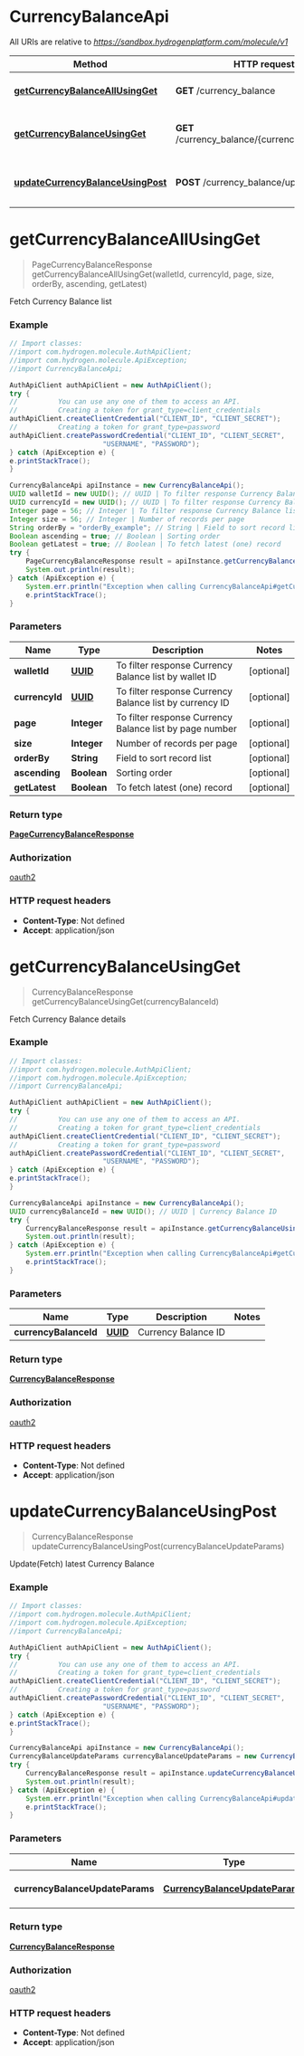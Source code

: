 # CurrencyBalanceApi

All URIs are relative to *https://sandbox.hydrogenplatform.com/molecule/v1*

Method | HTTP request | Description
------------- | ------------- | -------------
[**getCurrencyBalanceAllUsingGet**](CurrencyBalanceApi.md#getCurrencyBalanceAllUsingGet) | **GET** /currency_balance | Fetch Currency Balance list
[**getCurrencyBalanceUsingGet**](CurrencyBalanceApi.md#getCurrencyBalanceUsingGet) | **GET** /currency_balance/{currency_balance_id} | Fetch Currency Balance details
[**updateCurrencyBalanceUsingPost**](CurrencyBalanceApi.md#updateCurrencyBalanceUsingPost) | **POST** /currency_balance/update | Update(Fetch) latest Currency Balance


<a name="getCurrencyBalanceAllUsingGet"></a>
# **getCurrencyBalanceAllUsingGet**
> PageCurrencyBalanceResponse getCurrencyBalanceAllUsingGet(walletId, currencyId, page, size, orderBy, ascending, getLatest)

Fetch Currency Balance list

### Example
```java
// Import classes:
//import com.hydrogen.molecule.AuthApiClient;
//import com.hydrogen.molecule.ApiException;
//import CurrencyBalanceApi;

AuthApiClient authApiClient = new AuthApiClient();
try {
//          You can use any one of them to access an API.
//          Creating a token for grant_type=client_credentials            
authApiClient.createClientCredential("CLIENT_ID", "CLIENT_SECRET");
//          Creating a token for grant_type=password
authApiClient.createPasswordCredential("CLIENT_ID", "CLIENT_SECRET",
                       "USERNAME", "PASSWORD");           
} catch (ApiException e) {
e.printStackTrace();
}

CurrencyBalanceApi apiInstance = new CurrencyBalanceApi();
UUID walletId = new UUID(); // UUID | To filter response Currency Balance list by wallet ID
UUID currencyId = new UUID(); // UUID | To filter response Currency Balance list by currency ID
Integer page = 56; // Integer | To filter response Currency Balance list by page number
Integer size = 56; // Integer | Number of records per page
String orderBy = "orderBy_example"; // String | Field to sort record list
Boolean ascending = true; // Boolean | Sorting order
Boolean getLatest = true; // Boolean | To fetch latest (one) record
try {
    PageCurrencyBalanceResponse result = apiInstance.getCurrencyBalanceAllUsingGet(walletId, currencyId, page, size, orderBy, ascending, getLatest);
    System.out.println(result);
} catch (ApiException e) {
    System.err.println("Exception when calling CurrencyBalanceApi#getCurrencyBalanceAllUsingGet");
    e.printStackTrace();
}
```

### Parameters

Name | Type | Description  | Notes
------------- | ------------- | ------------- | -------------
 **walletId** | [**UUID**](.md)| To filter response Currency Balance list by wallet ID | [optional]
 **currencyId** | [**UUID**](.md)| To filter response Currency Balance list by currency ID | [optional]
 **page** | **Integer**| To filter response Currency Balance list by page number | [optional]
 **size** | **Integer**| Number of records per page | [optional]
 **orderBy** | **String**| Field to sort record list | [optional]
 **ascending** | **Boolean**| Sorting order | [optional]
 **getLatest** | **Boolean**| To fetch latest (one) record | [optional]

### Return type

[**PageCurrencyBalanceResponse**](PageCurrencyBalanceResponse.md)

### Authorization

[oauth2](../README.md#oauth2)

### HTTP request headers

 - **Content-Type**: Not defined
 - **Accept**: application/json

<a name="getCurrencyBalanceUsingGet"></a>
# **getCurrencyBalanceUsingGet**
> CurrencyBalanceResponse getCurrencyBalanceUsingGet(currencyBalanceId)

Fetch Currency Balance details

### Example
```java
// Import classes:
//import com.hydrogen.molecule.AuthApiClient;
//import com.hydrogen.molecule.ApiException;
//import CurrencyBalanceApi;

AuthApiClient authApiClient = new AuthApiClient();
try {
//          You can use any one of them to access an API.
//          Creating a token for grant_type=client_credentials            
authApiClient.createClientCredential("CLIENT_ID", "CLIENT_SECRET");
//          Creating a token for grant_type=password
authApiClient.createPasswordCredential("CLIENT_ID", "CLIENT_SECRET",
                       "USERNAME", "PASSWORD");           
} catch (ApiException e) {
e.printStackTrace();
}

CurrencyBalanceApi apiInstance = new CurrencyBalanceApi();
UUID currencyBalanceId = new UUID(); // UUID | Currency Balance ID
try {
    CurrencyBalanceResponse result = apiInstance.getCurrencyBalanceUsingGet(currencyBalanceId);
    System.out.println(result);
} catch (ApiException e) {
    System.err.println("Exception when calling CurrencyBalanceApi#getCurrencyBalanceUsingGet");
    e.printStackTrace();
}
```

### Parameters

Name | Type | Description  | Notes
------------- | ------------- | ------------- | -------------
 **currencyBalanceId** | [**UUID**](.md)| Currency Balance ID |

### Return type

[**CurrencyBalanceResponse**](CurrencyBalanceResponse.md)

### Authorization

[oauth2](../README.md#oauth2)

### HTTP request headers

 - **Content-Type**: Not defined
 - **Accept**: application/json

<a name="updateCurrencyBalanceUsingPost"></a>
# **updateCurrencyBalanceUsingPost**
> CurrencyBalanceResponse updateCurrencyBalanceUsingPost(currencyBalanceUpdateParams)

Update(Fetch) latest Currency Balance

### Example
```java
// Import classes:
//import com.hydrogen.molecule.AuthApiClient;
//import com.hydrogen.molecule.ApiException;
//import CurrencyBalanceApi;

AuthApiClient authApiClient = new AuthApiClient();
try {
//          You can use any one of them to access an API.
//          Creating a token for grant_type=client_credentials            
authApiClient.createClientCredential("CLIENT_ID", "CLIENT_SECRET");
//          Creating a token for grant_type=password
authApiClient.createPasswordCredential("CLIENT_ID", "CLIENT_SECRET",
                       "USERNAME", "PASSWORD");           
} catch (ApiException e) {
e.printStackTrace();
}

CurrencyBalanceApi apiInstance = new CurrencyBalanceApi();
CurrencyBalanceUpdateParams currencyBalanceUpdateParams = new CurrencyBalanceUpdateParams(); // CurrencyBalanceUpdateParams | To fetch/update latest record
try {
    CurrencyBalanceResponse result = apiInstance.updateCurrencyBalanceUsingPost(currencyBalanceUpdateParams);
    System.out.println(result);
} catch (ApiException e) {
    System.err.println("Exception when calling CurrencyBalanceApi#updateCurrencyBalanceUsingPost");
    e.printStackTrace();
}
```

### Parameters

Name | Type | Description  | Notes
------------- | ------------- | ------------- | -------------
 **currencyBalanceUpdateParams** | [**CurrencyBalanceUpdateParams**](CurrencyBalanceUpdateParams.md)| To fetch/update latest record |

### Return type

[**CurrencyBalanceResponse**](CurrencyBalanceResponse.md)

### Authorization

[oauth2](../README.md#oauth2)

### HTTP request headers

 - **Content-Type**: Not defined
 - **Accept**: application/json


